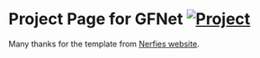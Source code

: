 # Project Page for GFNet [![Project](https://img.shields.io/badge/Project-Page-important)](https://haibo-qiu.github.io/GFNet/)

Many thanks for the template from [Nerfies website](https://nerfies.github.io).
